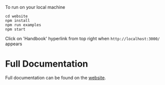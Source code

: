 To run on your local machine
```
cd website
npm install
npm run examples
npm start
```
Click on 'Handbook' hyperlink from top right when `http://localhost:3000/` appears

# Full Documentation

Full documentation can be found on the [website](https://docusaurus.io/).
